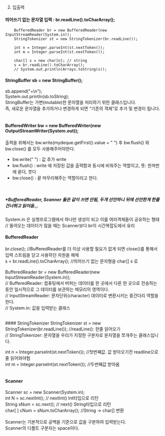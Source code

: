 2. 입출력

#### 띄어쓰기 없는 문자열 입력 : br.readLine().toCharArray();


		BufferedReader br = new BufferedReader(new InputStreamReader(System.in));
		StringTokenizer st = new StringTokenizer(br.readLine());

		int n = Integer.parseInt(st.nextToken());
		int m = Integer.parseInt(st.nextToken());

		char[] s = new char[n]; // string
		s = br.readLine().toCharArray();
		// System.out.println(Arrays.toString(s));


#### StringBuffer sb = new StringBuffer();
sb.append("+\n");<br>
System.out.println(sb.toString);<br>
StringBuffer는 가변(mutable)한 문자열을 처리하기 위한 클래스입니다. <br>
즉, 새로운 문자열을 추가하거나 변경하게 되면 “기존의 객체”로 추가 및 변경이 됩니다.<br>
<br>
#### BufferedWriter bw = new BufferedWriter(new OutputStreamWriter(System.out));
출력을 위해서는 bw.write(mydeque.getFirst().value + " ") 후 bw.flush() 와 bw.close() 를 모두 사용해주어야한다. <br>
- bw.write(" ") : 값 추가 write
- bw.flush() : write 에 저장된 값을 출력함과 동시에 비워주는 역할이고, 뜻: 한꺼번에 쏟다, 붓다
- bw.close() : 끝 마무리해주는 역할이라고 한다. <br>
<br>

##### *BufferedReader, Scanner 둘은 같이 쓰면 안됨, 두개 선언하니 뒤에 선언한게 한줄 건너뛰고 읽어옴.,.
System.in 은 실행프로그램에서 하나만 생성이 되고 이를 여러격체들이 공유하는 형태<br>
// 들어오는 데이터가 많을 때는 Scanner보다 br이 시간복잡도에서 유리 <br>
#### BufferedReader
br.close(); //BufferedReader를 더 이상 사용할 필요가 없게 되면 close()를 통해서 입력 스트림을 닫고 사용하던 자원을 해제 <br>
s = br.readLine().toCharArray(); //띄어쓰기 없는 문자형을 char[] s 로 <br>
<br>
BufferedReader br = new BufferedReader(new InputStreamReader(System.in));<br>
// BufferedReader: 컴퓨팅에서 버퍼는 데이터를 한 곳에서 다른 한 곳으로 전송하는 동안 일시적으로 그 데이터를 보관하는 메모리의 영역이다.<br>
// InputStreamReader: 문자단위(character) 데이터로 변환시키는 중간다리 역할을 한다. <br>
// System.in: 값을 입력받는 클래스 <br>
		
<br>
#### StringTokenizer
StringTokenizer st = new StringTokenizer(br.readLine());  //readLine(): 한줄 읽어오기 <br>
// StringTokenizer: 문자열을 우리가 지정한 구분자로 문자열을 쪼개주는 클래스입니다. <br>

int n = Integer.parseInt(st.nextToken()); //첫번째값. 값 받아오기전 readline으로 줄 읽어와야험 <br>
int m = Integer.parseInt(st.nextToken()); //두번째값 받아옴 <br>
<br>

#### Scanner
Scanner sc = new Scanner(System.in); <br>
int N = sc.nextInt(); // nextInt() Int타입으로 리턴	 <br>
String sNum = sc.next(); // next() String타입으로 리턴 <br>
char[ ] cNum = sNum.toCharArray(); //String -> char[] 변환 <br>
<br>
Scanner는 기본적으로 공백을 기준으로 값을 구분하여 입력받는다.<br>
Scanner의 디폴트 구분자는 space이다.<br>
<br>

